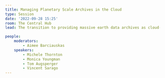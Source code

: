 ```yaml
---
title: Managing Planetary Scale Archives in the Cloud
type: Session
date: '2022-09-28 15:25'
room: The Central Hub
lead: The transition to providing massive earth data archives as cloud-optimized data raises multiple questions, challenges and exciting opportunities. This session compares the experiences of companies and organizations that are actively managing massive earthdata archives. We will explore the current state of cloud optimized archives from data acquisition through to distribution. 

people:
    moderators:
        - Aimee Barciauskas
    speakers:
        - Michele Thornton
        - Monica Youngman
        - Tom Augsperger
        - Vincent Sarago
---
```

